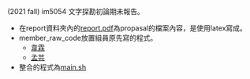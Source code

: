 (2021 fall) im5054 文字探勘初論期未報告。

- 在report資料夾內的[report.pdf](report/report.pdf)為propasal的檔案內容，是使用latex寫成。
- member_raw_code放置組員原先寫的程式。
  - [韋霖](member_raw_code/final.ipynb)
  - [孟芸](member_raw_code/final%20project_visulization.ipynb)
- 整合的程式為[main.sh](main.py)
